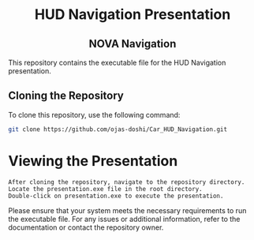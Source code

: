 <p align="center">
  <h1 align="center">HUD Navigation Presentation</h1>
  <h2 align="center">NOVA Navigation</h2>
</p>

This repository contains the executable file for the HUD Navigation presentation.

## Cloning the Repository

To clone this repository, use the following command:

```bash
git clone https://github.com/ojas-doshi/Car_HUD_Navigation.git
```
# Viewing the Presentation

    After cloning the repository, navigate to the repository directory.
    Locate the presentation.exe file in the root directory.
    Double-click on presentation.exe to execute the presentation.

Please ensure that your system meets the necessary requirements to run the executable file. For any issues or additional information, refer to the documentation or contact the repository owner.
